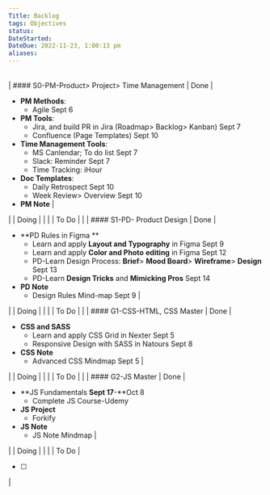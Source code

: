 ```yaml
---
Title: Backlog
tags: Objectives
status:
DateStarted:
DateDue: 2022-11-23, 1:00:13 pm
aliases:
---
```


|     |     |     |
| --- | --- | --- |

| #### S0-PM-Product> Project> Time Management
| Done |

- **PM Methods**:
  - Agile Sept 6
- **PM Tools**:
  - Jira, and build PR in Jira (Roadmap> Backlog> Kanban) Sept 7
  - Confluence (Page Templates) Sept 10
- **Time Management Tools**:
  - MS Canlendar; To do list Sept 7
  - Slack: Reminder Sept 7
  - Time Tracking: iHour
- **Doc Templates**:
  - Daily Retrospect Sept 10
  - Week Review> Overview Sept 10
- **PM Note**
  |

| | Doing |
|
| | To Do | |
| #### S1-PD- Product Design
| Done |

- **PD Rules in Figma **
  - Learn and apply **Layout and Typography** in Figma Sept 9
  - Learn and apply **Color and Photo** **editing** in Figma Sept 12
  - PD-Learn Design Process: **Brief**> **Mood Board**> **Wireframe**> **Design** Sept 13
  - PD-Learn **Design Tricks** and **Mimicking Pros** Sept 14
- **PD Note**
  - Design Rules Mind-map Sept 9
    |

| | Doing | |
| | To Do | |
| #### G1-CSS-HTML, CSS Master
| Done |

- **CSS and SASS**
  - Learn and apply CSS Grid in Nexter Sept 5
  - Responsive Design with SASS in Natours Sept 8
- **CSS Note**
  - Advanced CSS Mindmap Sept 5
    |

| | Doing |
|
| | To Do | |
| #### G2-JS Master
| Done |

- **JS Fundamentals **Sept 17**-**Oct 8
  - Complete JS Course-Udemy
- **JS Project**
  - Forkify
- **JS Note**
  - JS Note Mindmap
    |

| | Doing | |
| | To Do |

- [ ]

|
